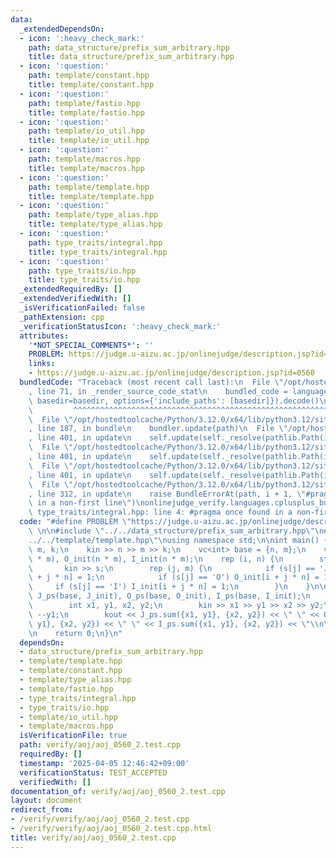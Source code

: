 ```yaml
---
data:
  _extendedDependsOn:
  - icon: ':heavy_check_mark:'
    path: data_structure/prefix_sum_arbitrary.hpp
    title: data_structure/prefix_sum_arbitrary.hpp
  - icon: ':question:'
    path: template/constant.hpp
    title: template/constant.hpp
  - icon: ':question:'
    path: template/fastio.hpp
    title: template/fastio.hpp
  - icon: ':question:'
    path: template/io_util.hpp
    title: template/io_util.hpp
  - icon: ':question:'
    path: template/macros.hpp
    title: template/macros.hpp
  - icon: ':question:'
    path: template/template.hpp
    title: template/template.hpp
  - icon: ':question:'
    path: template/type_alias.hpp
    title: template/type_alias.hpp
  - icon: ':question:'
    path: type_traits/integral.hpp
    title: type_traits/integral.hpp
  - icon: ':question:'
    path: type_traits/io.hpp
    title: type_traits/io.hpp
  _extendedRequiredBy: []
  _extendedVerifiedWith: []
  _isVerificationFailed: false
  _pathExtension: cpp
  _verificationStatusIcon: ':heavy_check_mark:'
  attributes:
    '*NOT_SPECIAL_COMMENTS*': ''
    PROBLEM: https://judge.u-aizu.ac.jp/onlinejudge/description.jsp?id=0560
    links:
    - https://judge.u-aizu.ac.jp/onlinejudge/description.jsp?id=0560
  bundledCode: "Traceback (most recent call last):\n  File \"/opt/hostedtoolcache/Python/3.12.0/x64/lib/python3.12/site-packages/onlinejudge_verify/documentation/build.py\"\
    , line 71, in _render_source_code_stat\n    bundled_code = language.bundle(stat.path,\
    \ basedir=basedir, options={'include_paths': [basedir]}).decode()\n          \
    \         ^^^^^^^^^^^^^^^^^^^^^^^^^^^^^^^^^^^^^^^^^^^^^^^^^^^^^^^^^^^^^^^^^^^^^^^^^^^^^^^^^\n\
    \  File \"/opt/hostedtoolcache/Python/3.12.0/x64/lib/python3.12/site-packages/onlinejudge_verify/languages/cplusplus.py\"\
    , line 187, in bundle\n    bundler.update(path)\n  File \"/opt/hostedtoolcache/Python/3.12.0/x64/lib/python3.12/site-packages/onlinejudge_verify/languages/cplusplus_bundle.py\"\
    , line 401, in update\n    self.update(self._resolve(pathlib.Path(included), included_from=path))\n\
    \  File \"/opt/hostedtoolcache/Python/3.12.0/x64/lib/python3.12/site-packages/onlinejudge_verify/languages/cplusplus_bundle.py\"\
    , line 401, in update\n    self.update(self._resolve(pathlib.Path(included), included_from=path))\n\
    \  File \"/opt/hostedtoolcache/Python/3.12.0/x64/lib/python3.12/site-packages/onlinejudge_verify/languages/cplusplus_bundle.py\"\
    , line 401, in update\n    self.update(self._resolve(pathlib.Path(included), included_from=path))\n\
    \  File \"/opt/hostedtoolcache/Python/3.12.0/x64/lib/python3.12/site-packages/onlinejudge_verify/languages/cplusplus_bundle.py\"\
    , line 312, in update\n    raise BundleErrorAt(path, i + 1, \"#pragma once found\
    \ in a non-first line\")\nonlinejudge_verify.languages.cplusplus_bundle.BundleErrorAt:\
    \ type_traits/integral.hpp: line 4: #pragma once found in a non-first line\n"
  code: "#define PROBLEM \"https://judge.u-aizu.ac.jp/onlinejudge/description.jsp?id=0560\"\
    \ \n\n#include \"../../data_structure/prefix_sum_arbitrary.hpp\"\n#include \"\
    ../../template/template.hpp\"\nusing namespace std;\n\nint main() {\n    int n,\
    \ m, k;\n    kin >> n >> m >> k;\n    vc<int> base = {n, m};\n    vc<int> J_init(n\
    \ * m), O_init(n * m), I_init(n * m);\n    rep (i, n) {\n        string s;\n \
    \       kin >> s;\n        rep (j, m) {\n            if (s[j] == 'J') J_init[i\
    \ + j * n] = 1;\n            if (s[j] == 'O') O_init[i + j * n] = 1;\n       \
    \     if (s[j] == 'I') I_init[i + j * n] = 1;\n        }\n    }\n\n    kk2::PrefixSumArbitrary<int>\
    \ J_ps(base, J_init), O_ps(base, O_init), I_ps(base, I_init);\n    rep (k) {\n\
    \        int x1, y1, x2, y2;\n        kin >> x1 >> y1 >> x2 >> y2;\n        --x1,\
    \ --y1;\n        kout << J_ps.sum({x1, y1}, {x2, y2}) << \" \" << O_ps.sum({x1,\
    \ y1}, {x2, y2}) << \" \" << I_ps.sum({x1, y1}, {x2, y2}) << \"\\n\";\n    }\n\
    \n    return 0;\n}\n"
  dependsOn:
  - data_structure/prefix_sum_arbitrary.hpp
  - template/template.hpp
  - template/constant.hpp
  - template/type_alias.hpp
  - template/fastio.hpp
  - type_traits/integral.hpp
  - type_traits/io.hpp
  - template/io_util.hpp
  - template/macros.hpp
  isVerificationFile: true
  path: verify/aoj/aoj_0560_2.test.cpp
  requiredBy: []
  timestamp: '2025-04-05 12:46:42+09:00'
  verificationStatus: TEST_ACCEPTED
  verifiedWith: []
documentation_of: verify/aoj/aoj_0560_2.test.cpp
layout: document
redirect_from:
- /verify/verify/aoj/aoj_0560_2.test.cpp
- /verify/verify/aoj/aoj_0560_2.test.cpp.html
title: verify/aoj/aoj_0560_2.test.cpp
---
```

